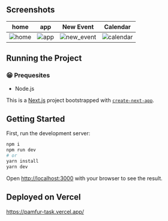 ## Screenshots
home | app | New Event | Calendar 
|--- | ---- | ----      | ------ |
|![home](https://user-images.githubusercontent.com/58210877/156887380-2359d892-91c3-407a-b3ff-c3c317446355.png) | ![app](https://user-images.githubusercontent.com/58210877/156887358-a50cc33f-2bf3-4f04-8e12-0074635d4b3a.png) |![new_event](https://user-images.githubusercontent.com/58210877/156887362-206a1580-1b89-4e0a-afe2-a17fbce42a90.png) |![calendar](https://user-images.githubusercontent.com/58210877/156887364-e117b58c-6f54-436c-b191-da7c0d5709bb.png) |

## Running the Project

###  😁 Prequesites

- Node.js

This is a [Next.js](https://nextjs.org/) project bootstrapped with [`create-next-app`](https://github.com/vercel/next.js/tree/canary/packages/create-next-app).

## Getting Started

First, run the development server:

```bash
npm i
npm run dev
# or
yarn install
yarn dev
```

Open [http://localhost:3000](http://localhost:3000) with your browser to see the result.

## Deployed on Vercel
https://pamfur-task.vercel.app/
